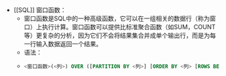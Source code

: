 - [[SQL]] 窗口函数：
	- 窗口函数是SQL中的一种高级函数，它可以在一组相关的数据行（称为窗口）上执行计算。窗口函数可以提供比标准聚合函数（如SUM，COUNT等）更复杂的分析，因为它们不会将结果集合并成单个输出行，而是为每一行输入数据返回一个结果。
	- 语法：
	- ```sql
	  <窗口函数>(<列>) OVER ([PARTITION BY <列>] [ORDER BY <列> [ROWS BETWEEN <起始行> AND <结束行>]])
	  ```